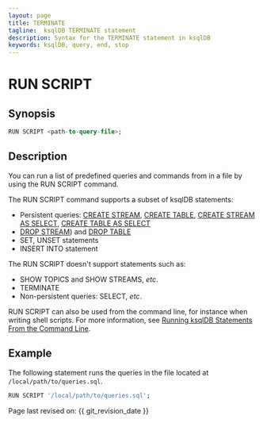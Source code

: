 ```yaml
---
layout: page
title: TERMINATE
tagline:  ksqlDB TERMINATE statement
description: Syntax for the TERMINATE statement in ksqlDB
keywords: ksqlDB, query, end, stop
---
```


RUN SCRIPT
==========

Synopsis
--------

```sql
RUN SCRIPT <path-to-query-file>;
```

Description
-----------

You can run a list of predefined queries and commands from in a file by
using the RUN SCRIPT command.

The RUN SCRIPT command supports a subset of ksqlDB statements:

-   Persistent queries: [CREATE STREAM](create-stream.md),
    [CREATE TABLE](create-table.md), [CREATE STREAM AS SELECT](create-stream-as-select.md),
    [CREATE TABLE AS SELECT](create-table-as-select.md)
-   [DROP STREAM](drop-stream.md)) and [DROP TABLE](drop-table.md)
-   SET, UNSET statements
-   INSERT INTO statement

The RUN SCRIPT doesn't support statements such as:

-   SHOW TOPICS and SHOW STREAMS, *etc*.
-   TERMINATE
-   Non-persistent queries: SELECT, *etc*.

RUN SCRIPT can also be used from the command line, for instance when
writing shell scripts. For more information, see
[Running ksqlDB Statements From the Command Line](../../tutorials/examples.md#running-ksqldb-statements-from-the-command-line).

Example
-------

The following statement runs the queries in the file located at
`/local/path/to/queries.sql`.

```sql
RUN SCRIPT '/local/path/to/queries.sql';
```

Page last revised on: {{ git_revision_date }}
